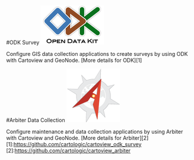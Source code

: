 #ODK Survey
![ODK Survey](img/odk.png)

Configure GIS data collection applications to create surveys by using ODK with Cartoview and GeoNode. [More details for ODK][1]

#Arbiter Data Collection
![Arbiter Data Collection](img/arbiter.png)

Configure maintenance and data collection applications by using Arbiter with Cartoview and GeoNode. [More details for Arbiter][2]
[1]:https://github.com/cartologic/cartoview_odk_survey
[2]:https://github.com/cartologic/cartoview_arbiter